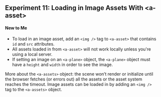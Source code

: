 ## Experiment 11: Loading in Image Assets With \<a-asset\>

#### New to Me
- To load in an image asset, add an `<img />` tag to `<a-asset>` that contains `id` and `src` attributes.
- All assets loaded in from `<a-asset>` will not work locally unless you're using a local server.
- If setting an image on an `<a-plane>` object, the `<a-plane>` object must have a `height` and `width` in order to see the image.

More about the `<a-assets>` object: the scene won’t render or initialize until the browser fetches (or errors out) all the assets or the asset system reaches the timeout. Image assets can be loaded in by adding an `<img />` tag to the `<a-assets>` object.